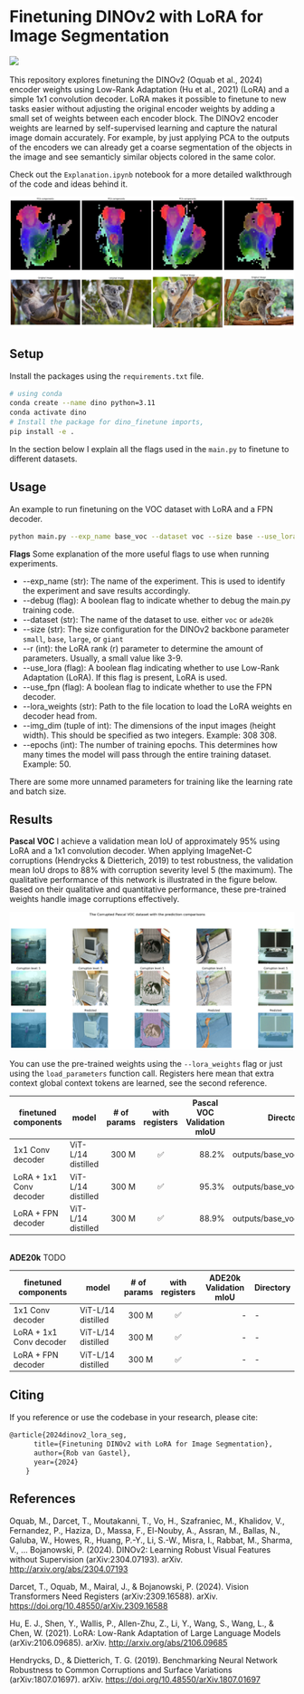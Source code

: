 # Finetuning DINOv2 with LoRA for Image Segmentation

<p>
    <a href= "https://colab.research.google.com/github/RobvanGastel/dinov2-finetune/blob/main/Explanation.ipynb">
    <img src="https://colab.research.google.com/assets/colab-badge.svg"/></a>
</p>

This repository explores finetuning the DINOv2 (Oquab et al., 2024) encoder weights using Low-Rank Adaptation (Hu et al., 2021) (LoRA) and a simple 1x1 convolution decoder. LoRA makes it possible to finetune to new tasks easier without adjusting the original encoder weights by adding a small set of weights between each encoder block. The DINOv2 encoder weights are learned by self-supervised learning and capture the natural image domain accurately. For example, by just applying PCA to the outputs of the encoders we can already get a coarse segmentation of the objects in the image and see semanticly similar objects colored in the same color.

Check out the `Explanation.ipynb` notebook for a more detailed walkthrough of the code and ideas behind it.

![](/assets/examples/pca.png?raw=true)

## Setup
Install the packages using the `requirements.txt` file.

```bash
# using conda
conda create --name dino python=3.11
conda activate dino
# Install the package for dino_finetune imports,
pip install -e .
```

In the section below I explain all the flags used in the `main.py` to finetune to different datasets.

## Usage
An example to run finetuning on the VOC dataset with LoRA and a FPN decoder.

```bash
python main.py --exp_name base_voc --dataset voc --size base --use_lora --img_dim 308 308 --epochs 50 --use_fpn
```

**Flags**
Some explanation of the more useful flags to use when running experiments.
- --exp_name (str): The name of the experiment. This is used to identify the experiment and save results accordingly.
- --debug (flag): A boolean flag to indicate whether to debug the main.py training code.
- --dataset (str): The name of the dataset to use. either `voc` or `ade20k`
- --size (str): The size configuration for the DINOv2 backbone parameter `small`, `base`, `large`, or `giant`
- --r (int): the LoRA rank (r) parameter to determine the amount of parameters. Usually, a small value like 3-9.
- --use_lora (flag): A boolean flag indicating whether to use Low-Rank Adaptation (LoRA). If this flag is present, LoRA is used. 
- --use_fpn (flag): A boolean flag to indicate whether to use the FPN decoder.
- --lora_weights (str): Path to the file location to load the LoRA weights en decoder head from.
- --img_dim (tuple of int): The dimensions of the input images (height width). This should be specified as two integers. Example: 308 308. 
- --epochs (int): The number of training epochs. This determines how many times the model will pass through the entire training dataset. Example: 50. 

There are some more unnamed parameters for training like the learning rate and batch size.

## Results

**Pascal VOC**
I achieve a validation mean IoU of approximately 95% using LoRA and a 1x1 convolution decoder. When applying ImageNet-C corruptions (Hendrycks & Dietterich, 2019) to test robustness, the validation mean IoU drops to 88% with corruption severity level 5 (the maximum). The qualitative performance of this network is illustrated in the figure below. Based on their qualitative and quantitative performance, these pre-trained weights handle image corruptions effectively.

![](/assets/examples/voc_corruption_performance.png?raw=true)

You can use the pre-trained weights using the `--lora_weights` flag or just using the `load_parameters` function call. Registers here mean that extra context global context tokens are learned, see the second reference.


<table style="margin: auto">
  <thead>
    <tr>
      <th>finetuned components</th>
      <th>model</th>
      <th># of<br />params</th>
      <th>with<br />registers</th>
      <th>Pascal VOC<br />Validation mIoU</th>
      <th>Directory</th>
    </tr>
  </thead>
  <tbody>
    <tr>
      <td>1x1 Conv decoder</td>
      <td>ViT-L/14 distilled</td>
      <td align="right">300 M</td>
      <td align="center">✅</td>
      <td align="right">88.2%</td>
      <td>outputs/base_voc_no_lora.pt</td>
    </tr>
    <tr>
      <td>LoRA + 1x1 Conv decoder</td>
      <td>ViT-L/14 distilled</td>
      <td align="right">300 M</td>
      <td align="center">✅</td>
      <td align="right">95.3%</td>
      <td>outputs/base_voc.pt</td>
    </tr>
    <tr>
      <td>LoRA + FPN decoder</td>
      <td>ViT-L/14 distilled</td>
      <td align="right">300 M</td>
      <td align="center">✅</td>
      <td align="right">88.9%</td>
      <td>outputs/base_voc_fpn.pt</td>
    </tr>
  </tbody>
</table>

<br />

**ADE20k**
TODO


<table style="margin: auto">
  <thead>
    <tr>
      <th>finetuned components</th>
      <th>model</th>
      <th># of<br />params</th>
      <th>with<br />registers</th>
      <th>ADE20k<br />Validation mIoU</th>
      <th>Directory</th>
    </tr>
  </thead>
  <tbody>
    <tr>
      <td>1x1 Conv decoder</td>
      <td>ViT-L/14 distilled</td>
      <td align="right">300 M</td>
      <td align="center">✅</td>
      <td align="right">-</td>
      <td>-</td>
    </tr>
    <tr>
      <td>LoRA + 1x1 Conv decoder</td>
      <td>ViT-L/14 distilled</td>
      <td align="right">300 M</td>
      <td align="center">✅</td>
      <td align="right">-</td>
      <td>-</td>
    </tr>
    <tr>
      <td>LoRA + FPN decoder</td>
      <td>ViT-L/14 distilled</td>
      <td align="right">300 M</td>
      <td align="center">✅</td>
      <td align="right">-</td>
      <td>-</td>
    </tr>
  </tbody>
</table>


## Citing
If you reference or use the codebase in your research, please cite:

```
@article{2024dinov2_lora_seg,
      title={Finetuning DINOv2 with LoRA for Image Segmentation},
      author={Rob van Gastel},
      year={2024}
    }
```

## References
Oquab, M., Darcet, T., Moutakanni, T., Vo, H., Szafraniec, M., Khalidov, V., Fernandez, P., Haziza, D., Massa, F., El-Nouby, A., Assran, M., Ballas, N., Galuba, W., Howes, R., Huang, P.-Y., Li, S.-W., Misra, I., Rabbat, M., Sharma, V., … Bojanowski, P. (2024). DINOv2: Learning Robust Visual Features without Supervision (arXiv:2304.07193). arXiv. http://arxiv.org/abs/2304.07193

Darcet, T., Oquab, M., Mairal, J., & Bojanowski, P. (2024). Vision Transformers Need Registers (arXiv:2309.16588). arXiv. https://doi.org/10.48550/arXiv.2309.16588

Hu, E. J., Shen, Y., Wallis, P., Allen-Zhu, Z., Li, Y., Wang, S., Wang, L., & Chen, W. (2021). LoRA: Low-Rank Adaptation of Large Language Models (arXiv:2106.09685). arXiv. http://arxiv.org/abs/2106.09685

Hendrycks, D., & Dietterich, T. G. (2019). Benchmarking Neural Network Robustness to Common Corruptions and Surface Variations (arXiv:1807.01697). arXiv. https://doi.org/10.48550/arXiv.1807.01697